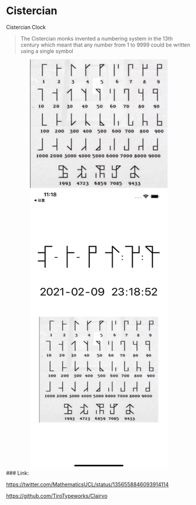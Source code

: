 # Cistercian
Cistercian Clock

> The Cistercian monks invented a numbering system in the 13th century which meant that any number from 1 to 9999 could be written using a single symbol

<center class="half">
<img src="./rule.png" width="375" height="350">
<img src="./image.png" width="375" height="760">
</center>
### Link:

https://twitter.com/MathematicsUCL/status/1356558846093914114

https://github.com/TiroTypeworks/Clairvo


